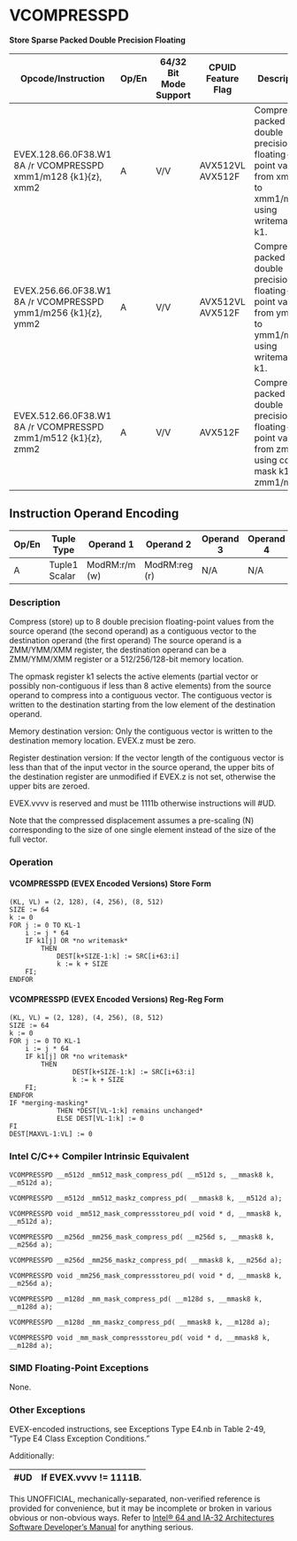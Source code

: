 # VCOMPRESSPD

**Store Sparse Packed Double Precision Floating**

| Opcode/Instruction                                            | Op/En | 64/32 Bit Mode Support | CPUID Feature Flag | Description                                                                                          |
| ------------------------------------------------------------- | ----- | ---------------------- | ------------------ | ---------------------------------------------------------------------------------------------------- |
| EVEX.128.66.0F38.W1 8A /r VCOMPRESSPD xmm1/m128 {k1}{z}, xmm2 | A     | V/V                    | AVX512VL AVX512F   | Compress packed double precision floating-point values from xmm2 to xmm1/m128 using writemask k1.    |
| EVEX.256.66.0F38.W1 8A /r VCOMPRESSPD ymm1/m256 {k1}{z}, ymm2 | A     | V/V                    | AVX512VL AVX512F   | Compress packed double precision floating-point values from ymm2 to ymm1/m256 using writemask k1.    |
| EVEX.512.66.0F38.W1 8A /r VCOMPRESSPD zmm1/m512 {k1}{z}, zmm2 | A     | V/V                    | AVX512F            | Compress packed double precision floating-point values from zmm2 using control mask k1 to zmm1/m512. |

## Instruction Operand Encoding

| Op/En | Tuple Type    | Operand 1     | Operand 2     | Operand 3 | Operand 4 |
| ----- | ------------- | ------------- | ------------- | --------- | --------- |
| A     | Tuple1 Scalar | ModRM:r/m (w) | ModRM:reg (r) | N/A       | N/A       |

### Description

Compress (store) up to 8 double precision floating-point values from the source operand (the second operand) as a contiguous vector to the destination operand (the first operand) The source operand is a ZMM/YMM/XMM register, the destination operand can be a ZMM/YMM/XMM register or a 512/256/128-bit memory location.

The opmask register k1 selects the active elements (partial vector or possibly non-contiguous if less than 8 active elements) from the source operand to compress into a contiguous vector. The contiguous vector is written to the destination starting from the low element of the destination operand.

Memory destination version: Only the contiguous vector is written to the destination memory location. EVEX.z must be zero.

Register destination version: If the vector length of the contiguous vector is less than that of the input vector in the source operand, the upper bits of the destination register are unmodified if EVEX.z is not set, otherwise the upper bits are zeroed.

EVEX.vvvv is reserved and must be 1111b otherwise instructions will #​​​UD.

Note that the compressed displacement assumes a pre-scaling (N) corresponding to the size of one single element instead of the size of the full vector.

### Operation

#### VCOMPRESSPD (EVEX Encoded Versions) Store Form

```
(KL, VL) = (2, 128), (4, 256), (8, 512)
SIZE := 64
k := 0
FOR j := 0 TO KL-1
    i := j * 64
    IF k1[j] OR *no writemask*
        THEN
            DEST[k+SIZE-1:k] := SRC[i+63:i]
            k := k + SIZE
    FI;
ENDFOR

```

#### VCOMPRESSPD (EVEX Encoded Versions) Reg-Reg Form

```
(KL, VL) = (2, 128), (4, 256), (8, 512)
SIZE := 64
k := 0
FOR j := 0 TO KL-1
    i := j * 64
    IF k1[j] OR *no writemask*
        THEN
                DEST[k+SIZE-1:k] := SRC[i+63:i]
                k := k + SIZE
    FI;
ENDFOR
IF *merging-masking*
            THEN *DEST[VL-1:k] remains unchanged*
            ELSE DEST[VL-1:k] := 0
FI
DEST[MAXVL-1:VL] := 0

```

### Intel C/C++ Compiler Intrinsic Equivalent

```
VCOMPRESSPD __m512d _mm512_mask_compress_pd( __m512d s, __mmask8 k, __m512d a);

```

```
VCOMPRESSPD __m512d _mm512_maskz_compress_pd( __mmask8 k, __m512d a);

```

```
VCOMPRESSPD void _mm512_mask_compressstoreu_pd( void * d, __mmask8 k, __m512d a);

```

```
VCOMPRESSPD __m256d _mm256_mask_compress_pd( __m256d s, __mmask8 k, __m256d a);

```

```
VCOMPRESSPD __m256d _mm256_maskz_compress_pd( __mmask8 k, __m256d a);

```

```
VCOMPRESSPD void _mm256_mask_compressstoreu_pd( void * d, __mmask8 k, __m256d a);

```

```
VCOMPRESSPD __m128d _mm_mask_compress_pd( __m128d s, __mmask8 k, __m128d a);

```

```
VCOMPRESSPD __m128d _mm_maskz_compress_pd( __mmask8 k, __m128d a);

```

```
VCOMPRESSPD void _mm_mask_compressstoreu_pd( void * d, __mmask8 k, __m128d a);

```

### SIMD Floating-Point Exceptions

None.

### Other Exceptions

EVEX-encoded instructions, see Exceptions Type E4.nb in Table 2-49, “Type E4 Class Exception Conditions.”

Additionally:

| #​​​UD | If EVEX.vvvv != 1111B. |
| ------ | ---------------------- |

This UNOFFICIAL, mechanically-separated, non-verified reference is provided for convenience, but it may be
incomplete or broken in various obvious or non-obvious
ways. Refer to [Intel® 64 and IA-32 Architectures Software Developer’s Manual](https://software.intel.com/en-us/download/intel-64-and-ia-32-architectures-sdm-combined-volumes-1-2a-2b-2c-2d-3a-3b-3c-3d-and-4) for anything serious.
